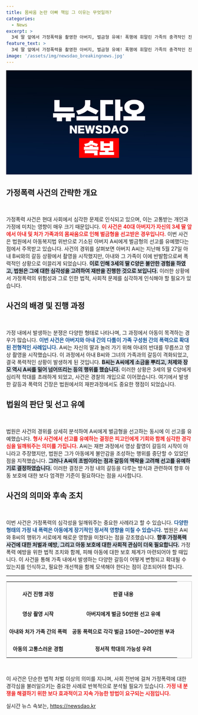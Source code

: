 ```yaml
---
title: 몸싸움 논란 아빠 책임 그 이유는 무엇일까?
categories:
  - News
excerpt: >
  3세 딸 앞에서 가정폭력을 촬영한 아버지, 벌금형 유예! 폭행에 휘말린 가족의 충격적인 진실이 드러났다. 법원, 아동의 정서적 학대는 인정했지만 유예 이유는? 클릭해서 확인해보세요!
feature_text: >
  3세 딸 앞에서 가정폭력을 촬영한 아버지, 벌금형 유예! 폭행에 휘말린 가족의 충격적인 진실이 드러났다. 법원, 아동의 정서적 학대는 인정했지만 유예 이유는? 클릭해서 확인해보세요!
image: '/assets/img/newsdao_breakingnews.jpg'
---
```


<p><img src="/assets/img/newsdao_breakingnews.jpg" alt="flaretime 속보" /></p>

<h2 data-ke-size="size26">가정폭력 사건의 간략한 개요</h2>

<p data-ke-size="size16">&nbsp;</p> 

<p>가정폭력 사건은 현대 사회에서 심각한 문제로 인식되고 있으며, 이는 고통받는 개인과 가정에 미치는 영향이 매우 크기 때문입니다. <b><span style="color: #ee2323;">이 사건은 40대 아버지가 자신의 3세 딸 앞에서 아내 및 처가 가족과의 몸싸움으로 인해 벌금형을 선고받은 경우입니다.</span></b> 이번 사건은 법원에서 아동복지법 위반으로 기소된 아버지 A씨에게 벌금형의 선고를 유예했다는 점에서 주목받고 있습니다. 사건의 경위를 살펴보면 아버지 A씨는 지난해 5월 27일 아내 B씨와의 갈등 상황에서 촬영을 시작했지만, 아내와 그 가족이 이에 반발함으로써 폭력적인 상황으로 이끌리게 되었습니다. <b><span style="background-color: #21538527;">이로 인해 3세의 딸 C양은 불안한 경험을 하였고, 법원은 그에 대한 심각성을 고려하여 재판을 진행한 것으로 보입니다.</span></b> 이러한 상황에서 가정폭력의 위험성과 그로 인한 법적, 사회적 문제를 심각하게 인식해야 할 필요가 있습니다.</p>

<h2 data-ke-size="size26">사건의 배경 및 진행 과정</h2>

<p data-ke-size="size16">&nbsp;</p> 

<p>가정 내에서 발생하는 분쟁은 다양한 형태로 나타나며, 그 과정에서 아동이 목격하는 경우가 많습니다. <b><span style="color: #1a5490;">이번 사건은 아버지와 아내 간의 다툼이 가족 구성원 간의 폭력으로 확대된 전형적인 사례입니다.</span></b> A씨는 자신의 딸과 놀러 가기 위해 아내의 반대를 무릅쓰고 영상 촬영을 시작했습니다. 이 과정에서 아내 B씨와 그녀의 가족과의 갈등이 격화되었고, 결국 폭력적인 상황이 발생하게 된 것입니다. <b><span style="background-color: #21538527;">B씨는 A씨에게 소금을 뿌리고, 처제와 장모 역시 A씨를 밀어 넘어뜨리는 등의 행위를 했습니다.</span></b> 이러한 상황은 3세의 딸 C양에게 심리적 학대를 초래하게 되었고, 사건은 경찰의 개입으로 이어졌습니다. 여기에서 발생한 갈등과 폭력의 긴장은 법원에서의 재판과정에서도 중요한 쟁점이 되었습니다.</p>

<h2 data-ke-size="size26">법원의 판단 및 선고 유예</h2>

<p data-ke-size="size16">&nbsp;</p> 

<p>법원은 사건의 경위를 상세히 분석하여 A씨에게 벌금형을 선고하는 동시에 이 선고를 유예했습니다. <b><span style="color: #ee2323;">형사 사건에서 선고를 유예하는 결정은 피고인에게 기회와 함께 심각한 경각심을 일깨워주는 의미를 가집니다.</span></b> A씨는 재판 과정에서 영상 촬영이 갈등의 시작이 아니라고 주장했지만, 법원은 그가 아동에게 불안감을 조성하는 행위를 중단할 수 있었던 점을 지적했습니다. <b><span style="background-color: #21538527;">그러나 A씨의 초범이라는 점과 갈등의 맥락을 고려해 선고를 유예하기로 결정하였습니다.</span></b> 이러한 결정은 가정 내의 갈등을 다루는 방식과 관련하여 향후 아동 보호에 대한 보다 엄격한 기준이 필요하다는 점을 시사합니다.</p>

<h2 data-ke-size="size26">사건의 의미와 후속 조치</h2>

<p data-ke-size="size16">&nbsp;</p> 

<p>이번 사건은 가정폭력의 심각성을 일깨워주는 중요한 사례라고 할 수 있습니다. <b><span style="color: #1a5490;">다양한 형태의 가정 내 폭력은 아동에게 장기적인 정서적 영향을 미칠 수 있습니다.</span></b> 법원은 A씨와 B씨의 행위가 서로에게 해로운 영향을 미쳤다는 점을 강조했습니다. <b><span style="background-color: #21538527;">향후 가정폭력 사건에 대한 처벌과 예방, 그리고 아동 보호에 대한 사회적 관심이 더욱 필요합니다.</span></b> 가정폭력 예방을 위한 법적 조치와 함께, 피해 아동에 대한 보호 체계가 마련되어야 할 때입니다. 이 사건을 통해 가족 내에서 발생하는 다양한 갈등이 어떻게 변형되고 확대될 수 있는지를 인식하고, 필요한 개선책을 함께 모색해야 한다는 점이 강조되어야 합니다.</p>

<hr style="height:1px; border:none; border-top:1px solid #ccc;" />

<table style="width:100%; border:1px solid #ccc;">
  <tr>
    <th style="text-align: center; height: 57px;"><b>사건 진행 과정</b></th>
    <th style="text-align: center; height: 57px;"><b>판결 내용</b></th>
  </tr>
  <tr>
    <td style="text-align: center; height: 42px;"><b>영상 촬영 시작</b></td>
    <td style="text-align: center; height: 42px;"><b>아버지에게 벌금 50만원 선고 유예</b></td>
  </tr>
  <tr>
    <td style="text-align: center; height: 42px;"><b>아내와 처가 가족 간의 폭력</b></td>
    <td style="text-align: center; height: 42px;"><b>공동 폭력으로 각각 벌금 150만∼200만원 부과</b></td>
  </tr>
  <tr>
    <td style="text-align: center; height: 42px;"><b>아동의 고통스러운 경험</b></td>
    <td style="text-align: center; height: 42px;"><b>정서적 학대의 가능성 우려</b></td>
  </tr>
</table>

<p data-ke-size="size16">&nbsp;</p> 

<p>이 사건은 단순한 법적 처벌 이상의 의미를 지니며, 사회 전반에 걸쳐 가정폭력에 대한 경각심을 불러일으키는 중요한 사례로 반복적으로 분석될 필요가 있습니다. <b><span style="color: #ee2323;">가정 내 분쟁을 해결하기 위한 보다 효과적이고 지속 가능한 방법이 요구되는 시점입니다.</span></b> </p>
실시간 뉴스 속보는, <a href="https://newsdao.kr" rel="dofollow">https://newsdao.kr</a>


